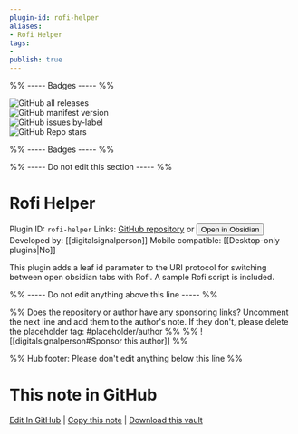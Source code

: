 ```yaml
---
plugin-id: rofi-helper
aliases:
- Rofi Helper
tags: 
- 
publish: true
---
```


%% ----- Badges ----- %%

![GitHub all releases](https://img.shields.io/github/downloads/digitalsignalperson/obsidian-rofi-helper/total?color=573E7A&logo=github&style=for-the-badge)   
![GitHub manifest version](https://img.shields.io/github/manifest-json/v/digitalsignalperson/obsidian-rofi-helper?color=573E7A&logo=github&style=for-the-badge)   
![GitHub issues by-label](https://img.shields.io/github/issues/digitalsignalperson/obsidian-rofi-helper/help%20wanted?color=573E7A&logo=github&style=for-the-badge)   
![GitHub Repo stars](https://img.shields.io/github/stars/digitalsignalperson/obsidian-rofi-helper?color=573E7A&logo=github&style=for-the-badge)

%% ----- Badges ----- %%

%% ----- Do not edit this section ----- %%

# Rofi Helper

Plugin ID: `rofi-helper`
Links: [GitHub repository](https://github.com/digitalsignalperson/obsidian-rofi-helper) or [<button id=HH>Open in Obsidian</button>](obsidian://show-plugin?id=rofi-helper)
Developed by: [[digitalsignalperson]]
Mobile compatible: [[Desktop-only plugins|No]]

This plugin adds a leaf id parameter to the URI protocol for switching between open obsidian tabs with Rofi. A sample Rofi script is included.

%% ----- Do not edit anything above this line ----- %% 

%% Does the repository or author have any sponsoring links? Uncomment the next line and add them to the author's note. If they don't, please delete the placeholder tag: #placeholder/author %%
%% ![[digitalsignalperson#Sponsor this author]] %%

%% Hub footer: Please don't edit anything below this line %%

# This note in GitHub

<span class="git-footer">[Edit In GitHub](https://github.dev/obsidian-community/obsidian-hub/blob/main/02%20-%20Community%20Expansions/02.05%20All%20Community%20Expansions/Plugins/rofi-helper.md "git-hub-edit-note") | [Copy this note](https://raw.githubusercontent.com/obsidian-community/obsidian-hub/main/02%20-%20Community%20Expansions/02.05%20All%20Community%20Expansions/Plugins/rofi-helper.md "git-hub-copy-note") | [Download this vault](https://github.com/obsidian-community/obsidian-hub/archive/refs/heads/main.zip "git-hub-download-vault") </span>
